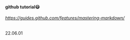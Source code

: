 
#### github tutorial:smiley:
###### https://guides.github.com/features/mastering-markdown/

22.06.01
